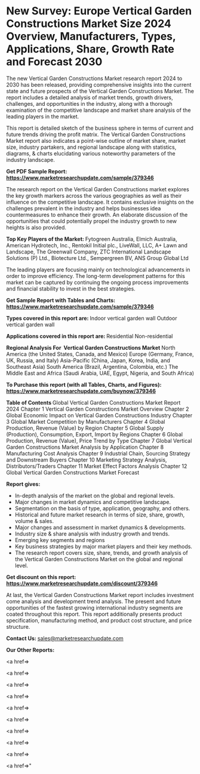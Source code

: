 # New Survey: Europe Vertical Garden Constructions Market Size 2024 Overview, Manufacturers, Types, Applications, Share, Growth Rate and Forecast 2030

The new Vertical Garden Constructions Market research report 2024 to 2030 has been released, providing comprehensive insights into the current state and future prospects of the Vertical Garden Constructions Market. The report includes a detailed analysis of market trends, growth drivers, challenges, and opportunities in the industry, along with a thorough examination of the competitive landscape and market share analysis of the leading players in the market.

This report is detailed sketch of the business sphere in terms of current and future trends driving the profit matrix. The Vertical Garden Constructions Market report also indicates a point-wise outline of market share, market size, industry partakers, and regional landscape along with statistics, diagrams, &amp; charts elucidating various noteworthy parameters of the industry landscape.

<strong><b>Get PDF Sample Report: <a href=https://www.marketresearchupdate.com/sample/379346>https://www.marketresearchupdate.com/sample/379346</a></b></strong>

The research report on the Vertical Garden Constructions market explores the key growth markers across the various geographies as well as their influence on the competitive landscape. It contains exclusive insights on the challenges prevalent in the industry and helps businesses idea countermeasures to enhance their growth. An elaborate discussion of the opportunities that could potentially propel the industry growth to new heights is also provided.

<strong><b>Top Key Players of the Market:
</b></strong>Fytogreen Australia, Elmich Australia, American Hydrotech, Inc., Rentokil Initial plc., LiveWall, LLC, A+ Lawn and Landscape, The Greenwall Company, ZTC International Landscape Solutions (P) Ltd., Biotecture Ltd., Sempergreen BV, ANS Group Global Ltd<strong><b>
</b></strong>

The leading players are focusing mainly on technological advancements in order to improve efficiency. The long-term development patterns for this market can be captured by continuing the ongoing process improvements and financial stability to invest in the best strategies.

<strong><b>Get Sample Report with Tables and Charts: <a href=https://www.marketresearchupdate.com/sample/379346>https://www.marketresearchupdate.com/sample/379346</a></b></strong>

<strong><b>Types covered in this report are:
</b></strong>Indoor vertical garden wall
Outdoor vertical garden wall<strong><b>
</b></strong>

<strong><b>Applications covered in this report are:
</b></strong>Residential
Non-residential<strong><b>
</b></strong>

<strong><b>Regional Analysis For  Vertical Garden Constructions Market</b></strong><strong><b>
</b></strong>North America (the United States, Canada, and Mexico)
Europe (Germany, France, UK, Russia, and Italy)
Asia-Pacific (China, Japan, Korea, India, and Southeast Asia)
South America (Brazil, Argentina, Colombia, etc.)
The Middle East and Africa (Saudi Arabia, UAE, Egypt, Nigeria, and South Africa)

<strong><b>To Purchase this report (with all Tables, Charts, and Figures): <a href=https://www.marketresearchupdate.com/buynow/379346>https://www.marketresearchupdate.com/buynow/379346</a></b></strong>

<strong><b>Table of Contents</b></strong><strong><b>
</b></strong>Global Vertical Garden Constructions Market Report 2024
Chapter 1 Vertical Garden Constructions Market Overview
Chapter 2 Global Economic Impact on Vertical Garden Constructions Industry
Chapter 3 Global Market Competition by Manufacturers
Chapter 4 Global Production, Revenue (Value) by Region
Chapter 5 Global Supply (Production), Consumption, Export, Import by Regions
Chapter 6 Global Production, Revenue (Value), Price Trend by Type
Chapter 7 Global Vertical Garden Constructions Market Analysis by Application
Chapter 8 Manufacturing Cost Analysis
Chapter 9 Industrial Chain, Sourcing Strategy and Downstream Buyers
Chapter 10 Marketing Strategy Analysis, Distributors/Traders
Chapter 11 Market Effect Factors Analysis
Chapter 12 Global Vertical Garden Constructions Market Forecast

<strong><b>Report gives:</b></strong>

- In-depth analysis of the market on the global and regional levels.
- Major changes in market dynamics and competitive landscape.
- Segmentation on the basis of type, application, geography, and others.
- Historical and future market research in terms of size, share, growth, volume &amp; sales.
- Major changes and assessment in market dynamics &amp; developments.
- Industry size &amp; share analysis with industry growth and trends.
- Emerging key segments and regions
- Key business strategies by major market players and their key methods.
- The research report covers size, share, trends, and growth analysis of the Vertical Garden Constructions Market on the global and regional level.

<strong><b>Get discount on this report: <a href=https://www.marketresearchupdate.com/discount/379346>https://www.marketresearchupdate.com/discount/379346</a></b></strong>

At last, the Vertical Garden Constructions Market report includes investment come analysis and development trend analysis. The present and future opportunities of the fastest growing international industry segments are coated throughout this report. This report additionally presents product specification, manufacturing method, and product cost structure, and price structure.

<strong><b>Contact Us:
</b></strong>sales@marketresearchupdate.com

<strong>Our Other Reports:</strong>

<a href=></a>

<a href=></a>

<a href=></a>

<a href=></a>

<a href=></a>

<a href=></a>

<a href=></a>

<a href=></a>

<a href=></a>

<a href=></a>"
